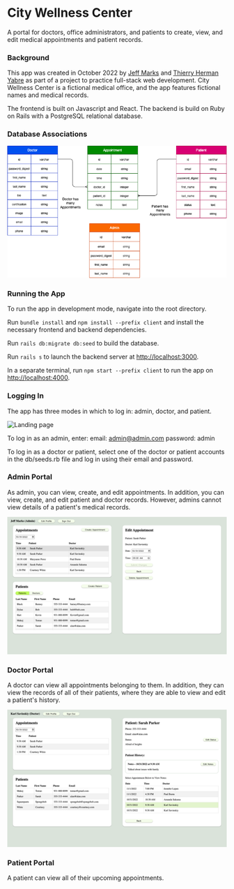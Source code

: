 # City Wellness Center

A portal for doctors, office administrators, and patients to create, view, and edit medical appointments and patient records.

### Background

This app was created in October 2022 by [Jeff Marks](https://github.com/jefftmarks) and [Thierry Herman Yabre](https://github.com/Cresus9) as part of a project to practice full-stack web development. City Wellness Center is a fictional medical office, and the app features fictional names and medical records.

The frontend is built on Javascript and React. The backend is build on Ruby on Rails with a PostgreSQL relational database.

### Database Associations

![Database Associations](/associations.png)

### Running the App

To run the app in development mode, navigate into the root directory.

Run `bundle install` and `npm install --prefix client` and install the necessary frontend and backend dependencies.

Run `rails db:migrate db:seed` to build the database.

Run `rails s` to launch the backend server at [http://localhost:3000](http://localhost:3000).

In a separate terminal, run `npm start --prefix client` to run the app on [http://localhost:4000](http://localhost:4000).

### Logging In

The app has three modes in which to log in: admin, doctor, and patient.

![Landing page](/screenshots/Landing%20Page.png)

To log in as an admin, enter:
email: admin@admin.com
password: admin

To log in as a doctor or patient, select one of the doctor or patient accounts in the db/seeds.rb file and log in using their email and password.

### Admin Portal

As admin, you can view, create, and edit appointments. In addition, you can view, create, and edit patient and doctor records. However, admins cannot view details of a patient's medical records.

![Admin Portal](/screenshots/Admin%20Portal.png)

### Doctor Portal

A doctor can view all appointments belonging to them. In addition, they can view the records of all of their patients, where they are able to view and edit a patient's history.

![Doctor Portal](/screenshots/Doctor%20Portal.png)

### Patient Portal

A patient can view all of their upcoming appointments.